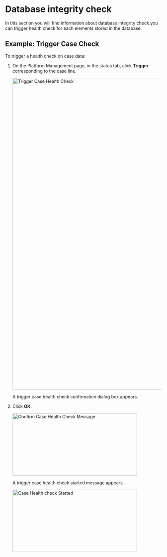 # Database integrity check

In this section you will find information about database integrity check.you can trigger health check for each elements stored in the database.


## Example: Trigger Case Check

To trigger a health check on case data:

1. On the Platform Management page, in the status tab, click **Trigger** corresponding to the case line. 

    <img src="../images/database-integrity-check-case.png" alt="Trigger Case Health Check" width="1000" height="1000"/>

    A trigger case health check confirmation dialog box appears.

1. Click **OK**.

    <img src="../images/trigger-case-health-check-message.png" alt="Confirm Case Health Check Message" width="400" height="200"/>

    A trigger case health check started message appears.

    <img src="../images/trigger-case-health-check-started.png" alt="Case Health check Started" width="400" height="200"/>